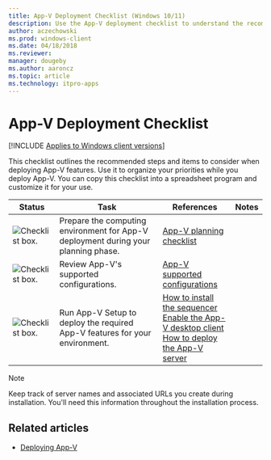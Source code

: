 ```yaml
---
title: App-V Deployment Checklist (Windows 10/11)
description: Use the App-V deployment checklist to understand the recommended steps and items to consider when deploying App-V features.
author: aczechowski
ms.prod: windows-client
ms.date: 04/18/2018
ms.reviewer: 
manager: dougeby
ms.author: aaroncz
ms.topic: article
ms.technology: itpro-apps
---
```


# App-V Deployment Checklist

[!INCLUDE [Applies to Windows client versions](../includes/applies-to-windows-client-versions.md)]

This checklist outlines the recommended steps and items to consider when deploying App-V features. Use it to organize your priorities while you deploy App-V. You can copy this checklist into a spreadsheet program and customize it for your use.

|Status|Task|References|Notes|
|---|---|---|---|
|![Checklist box.](../app-v/images/checklistbox.gif)|Prepare the computing environment for App-V deployment during your planning phase.|[App-V planning checklist](appv-planning-checklist.md)||
|![Checklist box.](../app-v/images/checklistbox.gif)|Review App-V's supported configurations.|[App-V supported configurations](appv-supported-configurations.md)||
|![Checklist box.](../app-v/images/checklistbox.gif)|Run App-V Setup to deploy the required App-V features for your environment.|[How to install the sequencer](appv-install-the-sequencer.md)<br>[Enable the App-V desktop client](appv-enable-the-app-v-desktop-client.md)<br>[How to deploy the App-V server](appv-deploy-the-appv-server.md)||

>[!NOTE]
>Keep track of server names and associated URLs you create during installation. You'll need this information throughout the installation process.





## Related articles

* [Deploying App-V](appv-deploying-appv.md)
